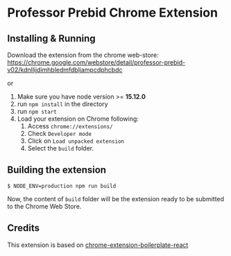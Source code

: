 # Professor Prebid Chrome Extension

## Installing & Running

Download the extension from the chrome web-store: https://chrome.google.com/webstore/detail/professor-prebid-v02/kdnllijdimhbledmfdbljampcdphcbdc

or

1. Make sure you have node version >= **15.12.0**
2. run `npm install` in the directory
3. run `npm start`
4. Load your extension on Chrome following:
   1. Access `chrome://extensions/`
   2. Check `Developer mode`
   3. Click on `Load unpacked extension`
   4. Select the `build` folder.

## Building the extension

```
$ NODE_ENV=production npm run build
```

Now, the content of `build` folder will be the extension ready to be submitted to the Chrome Web Store.

## Credits

This extension is based on [chrome-extension-boilerplate-react](https://github.com/lxieyang/chrome-extension-boilerplate-react)
